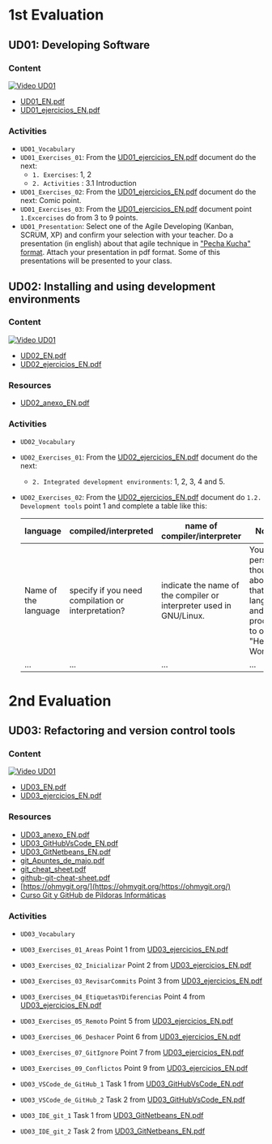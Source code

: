 # 1st Evaluation

## UD01: Developing Software

### Content
[![Video UD01](https://img.youtube.com/vi/BKorP55Aqvg/0.jpg)](https://www.youtube.com/watch?v=BKorP55Aqvg)

  - [UD01_EN.pdf](UD01/UD01_EN.pdf)
  - [UD01_ejercicios_EN.pdf](UD01/UD01_ejercicios_EN.pdf)

### Activities
  - `UD01_Vocabulary`
  - `UD01_Exercises_01`: From the [UD01_ejercicios_EN.pdf](UD01/UD01_ejercicios_EN.pdf) document do the next:
      - `1. Exercises`: 1, 2
      - `2. Activities` : 3.1 Introduction
  - `UD01_Exercises_02`: From the [UD01_ejercicios_EN.pdf](UD01/UD01_ejercicios_EN.pdf) document do the next: Comic point.
  - `UD01_Exercises_03`: From the [UD01_ejercicios_EN.pdf](UD01/UD01_ejercicios_EN.pdf) document point `1.Excercises` do from 3 to 9 points.
  - `UD01_Presentation`: Select one of the Agile Developing (Kanban, SCRUM, XP) and confirm your selection with your teacher. Do a presentation (in english) about that agile technique in ["Pecha Kucha" format](https://es.wikipedia.org/wiki/PechaKucha). Attach your presentation in pdf format. Some of this presentations will be presented to your class.

## UD02: Installing and using development environments
### Content

[![Video UD01](https://img.youtube.com/vi/gr0xT1xnbTg/0.jpg)](https://www.youtube.com/watch?v=gr0xT1xnbTg)

  - [UD02_EN.pdf](UD02/UD02_EN.pdf)
  - [UD02_ejercicios_EN.pdf](UD02/UD02_ejercicios_EN.pdf)

### Resources

- [UD02_anexo_EN.pdf](UD02/UD02_anexo_EN.pdf)

### Activities

  - `UD02_Vocabulary`
  - `UD02_Exercises_01`: From the [UD02_ejercicios_EN.pdf](UD02/UD02_ejercicios_EN.pdf) document do the next:
    
    - `2. Integrated development environments`: 1, 2, 3, 4 and 5.
    
  - `UD02_Exercises_02`: From the [UD02_ejercicios_EN.pdf](UD02/UD02_ejercicios_EN.pdf) document do `1.2. Development tools` point 1 and complete a table like this:

    | **language**         | **compiled/interpreted**                           | **name of compiler/interpreter**                             | **Notes**                                                    |
    | -------------------- | -------------------------------------------------- | ------------------------------------------------------------ | ------------------------------------------------------------ |
    | Name of the language | specify if you need compilation or interpretation? | indicate the name of the compiler or interpreter used in GNU/Linux. | Your personal thoughts about that language and it's process to obtain "Hello World" |
    | ...                  | ...                                                | ...                                                          | ...                                                          |

# 2nd Evaluation

## UD03: Refactoring and version control tools

### Content

[![Video UD01](https://img.youtube.com/vi/Y8h_Zmedwn4/0.jpg)](https://www.youtube.com/watch?v=Y8h_Zmedwn4)

  - [UD03_EN.pdf](UD03/UD03_EN.pdf)
  - [UD03_ejercicios_EN.pdf](UD03/UD03_ejercicios_EN.pdf)

### Resources

- [UD03_anexo_EN.pdf](UD03/UD03_anexo_EN.pdf)
- [UD03_GitHubVsCode_EN.pdf](UD03/UD03_GitHubVsCode_EN.pdf)
- [UD03_GitNetbeans_EN.pdf](UD03/UD03_GitNetbeans_EN.pdf)
- [git_Apuntes_de_majo.pdf](UD03/git_Apuntes_de_majo.pdf)
- [git_cheat_sheet.pdf](UD03/git_cheat_sheet.pdf)
- [github-git-cheat-sheet.pdf](UD03/github-git-cheat-sheet.pdf)
- [https://ohmygit.org/](https://ohmygit.org/https://ohmygit.org/)
- [Curso Git y GitHub de Pildoras Informáticas](https://www.youtube.com/playlist?list=PLU8oAlHdN5BlyaPFiNQcV0xDqy0eR35aU)

### Activities

  - `UD03_Vocabulary`
  - `UD03_Exercises_01_Areas` Point 1 from [UD03_ejercicios_EN.pdf](UD03/UD03_ejercicios_EN.pdf)

  - `UD03_Exercises_02_Inicializar` Point 2 from [UD03_ejercicios_EN.pdf](UD03/UD03_ejercicios_EN.pdf)
  - `UD03_Exercises_03_RevisarCommits` Point 3 from [UD03_ejercicios_EN.pdf](UD03/UD03_ejercicios_EN.pdf)
  - `UD03_Exercises_04_EtiquetasYDiferencias` Point 4 from [UD03_ejercicios_EN.pdf](UD03/UD03_ejercicios_EN.pdf)
  - `UD03_Exercises_05_Remoto` Point 5 from [UD03_ejercicios_EN.pdf](UD03/UD03_ejercicios_EN.pdf)
  - `UD03_Exercises_06_Deshacer` Point 6 from [UD03_ejercicios_EN.pdf](UD03/UD03_ejercicios_EN.pdf)
  - `UD03_Exercises_07_GitIgnore` Point 7 from [UD03_ejercicios_EN.pdf](UD03/UD03_ejercicios_EN.pdf)
  - `UD03_Exercises_09_Conflictos`  Point 9 from [UD03_ejercicios_EN.pdf](UD03/UD03_ejercicios_EN.pdf)
  - `UD03_VSCode_de_GitHub_1` Task 1 from [UD03_GitHubVsCode_EN.pdf](UD03/UD03_GitHubVsCode_EN.pdf)
  - `UD03_VSCode_de_GitHub_2` Task 2 from [UD03_GitHubVsCode_EN.pdf](UD03/UD03_GitHubVsCode_EN.pdf)
  - `UD03_IDE_git_1` Task 1 from [UD03_GitNetbeans_EN.pdf](UD03/UD03_GitNetbeans_EN.pdf)
  - `UD03_IDE_git_2` Task 2 from [UD03_GitNetbeans_EN.pdf](UD03/UD03_GitNetbeans_EN.pdf)
